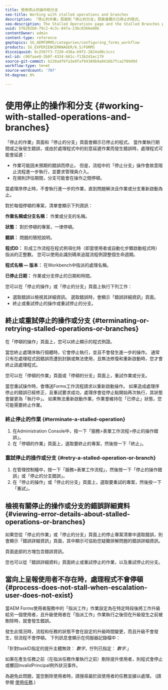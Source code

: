 ```yaml
---
title: 使用停止的操作和分支
seo-title: Working with stalled operations and branches
description: 「停止的作業」頁面和「停止的分支」頁面會顯示已停止的程式。
seo-description: The Stalled Operations page and the Stalled Branches page show the processes that have stalled.
uuid: 5f6202b0-79c2-4c3c-847a-236c0366e60b
contentOwner: admin
content-type: reference
geptopics: SG_AEMFORMS/categories/configuring_forms_workflow
products: SG_EXPERIENCEMANAGER/6.5/FORMS
discoiquuid: 8c2567f3-7220-436a-b9f2-2824a98c1ccc
exl-id: c96faae0-2b0f-4334-b61c-f13b2d1ec179
source-git-commit: b220adf6fa3e9faf94389b9a9416b7fca2f89d9d
workflow-type: tm+mt
source-wordcount: '707'
ht-degree: 0%

---
```


# 使用停止的操作和分支 {#working-with-stalled-operations-and-branches}

「停止的作業」頁面和「停止的分支」頁面會顯示已停止的程式。 當作業執行期間或之後發生錯誤，或由於處理程式中的刻意延遲作業而發生錯誤時，處理程式可能會延遲：

* 作業可能因未預期的錯誤而停止。 但是，流程中的「停止分支」操作會故意阻止流程進一步執行，並要求管理員介入。
* 在規則評估期間，分支可能會在操作之間停頓。

當處理序停止時，不會執行進一步的作業，直到問題解決且作業或分支重新啟動為止。

對於每個停頓的專案，清單會顯示下列資訊：

**作業名稱或分支名稱：** 作業或分支的名稱。

**狀態：** 對於停頓的專案，一律停頓。

**錯誤：** 問題的簡短說明。

**程式ID：** 形成工作流程在程式例項化時（即當使用者或自動化步驟啟動程式時）指派的正整數。 您可以使用此識別碼來追蹤流程例證整個生命週期。

**程式名稱 — 版本：** 在Workbench中指派的處理名稱。

**已停止日期：** 作業或分支停止的日期和時間。

您可以在「停止的操作」或「停止的分支」頁面上執行下列工作：

* 選取錯誤以檢視其詳細資訊。 選取錯誤時，會顯示「錯誤詳細資訊」頁面。
* 終止或重試停止的操作或重試停止的分支。

## 終止或重試停止的操作或分支 {#terminating-or-retrying-stalled-operations-or-branches}

在「停頓的操作」頁面上，您可以終止顯示的程式例證。

當您終止處理序執行個體時，它會停止執行，並且不會發生進一步的操作。 通常只有在處理程式因錯誤而遭到封鎖或無法使用，且無法修復和重新啟動時，您才會終止該處理程式。

您可以在「停頓的作業」頁面或「停頓的分支」頁面上，重試作業或分支。

當您重試操作時，會傳送Forms工作流程請求以重新啟動操作。 如果造成處理序停止的錯誤已經修正，且重試要求成功，處理序會從停止點開始再次執行，其狀態會變更為「執行中」。 如果無法重新啟動作業，作業會維持在「已停止」狀態，您可能需要終止作業。

### 終止停止的作業 {#terminate-a-stalled-operation}

1. 在Administration Console中，按一下「服務>表單工作流程>停止的操作錯誤」。
1. 在「停頓的作業」頁面上，選取要終止的專案，然後按一下「終止」。

### 重試停止的操作或分支 {#retry-a-stalled-operation-or-branch}

1. 在管理控制檯中，按一下「服務>表單工作流程」，然後按一下「停止的操作錯誤」或「停止的分支錯誤」。
1. 在「停止的操作」或「停止的分支」頁面上，選取要重試的專案，然後按一下「重試」。

## 檢視有關停止的操作或分支的錯誤詳細資料 {#viewing-error-details-about-stalled-operations-or-branches}

如果您從「停止的作業」或「停止的分支」頁面上的停止專案清單中選取錯誤，則會顯示「錯誤詳細資訊」頁面，其中顯示可協助您疑難排解問題的錯誤詳細資訊。

頁面底部的方塊包含錯誤資訊。

您也可以從「錯誤詳細資料」頁面終止或重試停止的作業，以及重試停止的分支。

## 當向上呈報使用者不存在時，處理程式不會停頓 {#process-does-not-stall-when-escalation-user-does-not-exist}

當AEM Forms使用者服務中的「指派工作」作業設定為在特定時段後將工作升級給另一個使用者，且升級使用者在「指派工作」作業執行之後但在升級發生之前被刪除時，就會發生錯誤。

發生此情況時，流程和任務的狀態不會在設定的升級時間變更，而且升級不會發生，但流程不會停頓。 下列訊息會顯示在伺服器記錄檔中：

「針對taskID指定的提升主體無效： *數字*，佇列已指定： *數字*.」

如果在產生任務之前（在指派任務作業執行之前）刪除提升使用者，則程式會停止或擲回InvalidPrincipal例外狀況事件。

為避免此問題，當您刪除使用者時，請搜尋屬於該使用者的任務並據以處理。 (請參閱 [使用任務](/help/forms/using/admin-help/tasks.md#working-with-tasks).)
